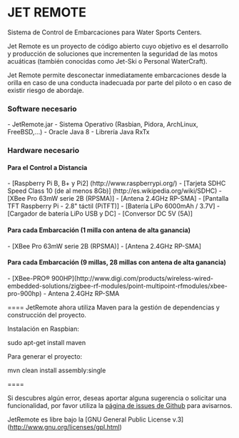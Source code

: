 JET REMOTE
====

Sistema de Control de Embarcaciones para Water Sports Centers.

Jet Remote es un proyecto de código abierto cuyo objetivo es el desarrollo y producción de soluciones que incrementen la seguridad de las motos acuáticas (también conocidas como Jet-Ski o Personal WaterCraft).

Jet Remote permite desconectar inmediatamente embarcaciones desde la orilla en caso de una conducta inadecuada por parte del piloto o en caso de existir riesgo de abordaje. 


<h3>Software necesario</h3>
- JetRemote.jar
- Sistema Operativo (Rasbian, Pidora, ArchLinux, FreeBSD,...)
- Oracle Java 8 
- Librería Java RxTx


<h3>Hardware necesario</h3>

<h4>Para el Control a Distancia</h4>
- [Raspberry Pi B, B+ y Pi2] (http://www.raspberrypi.org/)
- [Tarjeta SDHC Speed Class 10 (de al menos 8Gb)] (http://es.wikipedia.org/wiki/SDHC)
- [XBee Pro 63mW serie 2B (RPSMA)]
- [Antena 2.4GHz RP-SMA]
- [Pantalla TFT Raspberry Pi - 2.8" táctil (PiTFT)]
- [Batería LiPo 6000mAh / 3.7V]
- [Cargador de batería LiPo USB y DC]
- [Conversor DC 5V (5A)]

<h4>Para cada Embarcación (1 milla con antena de alta ganancia)</h4>
- [XBee Pro 63mW serie 2B (RPSMA)]
- [Antena 2.4GHz RP-SMA]

<h4>Para cada Embarcación (9 millas, 28 millas con antena de alta ganancia)</h4>
- [XBee-PRO® 900HP](http://www.digi.com/products/wireless-wired-embedded-solutions/zigbee-rf-modules/point-multipoint-rfmodules/xbee-pro-900hp)
- Antena 2.4GHz RP-SMA


====
JetRemote ahora utiliza Maven para la gestión de dependencias y construcción del proyecto. 

Instalación en Raspbian:

sudo apt-get install maven

Para generar el proyecto:

mvn clean install assembly:single

====

Si descubres algún error, deseas aportar alguna sugerencia o solicitar una funcionalidad, por favor utiliza la [página de issues de Github](https://github.com/linuxgc/PiWC/issues) para avisarnos.


JetRemote es libre bajo la [GNU General Public License v.3] (http://www.gnu.org/licenses/gpl.html)
